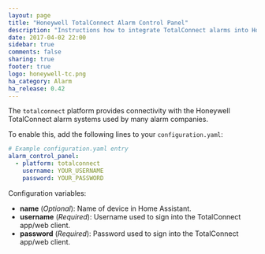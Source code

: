 ```yaml
---
layout: page
title: "Honeywell TotalConnect Alarm Control Panel"
description: "Instructions how to integrate TotalConnect alarms into Home Assistant."
date: 2017-04-02 22:00
sidebar: true
comments: false
sharing: true
footer: true
logo: honeywell-tc.png
ha_category: Alarm
ha_release: 0.42
---
```


The `totalconnect` platform provides connectivity with the Honeywell TotalConnect alarm systems used by many alarm companies.

To enable this, add the following lines to your `configuration.yaml`:

```yaml
# Example configuration.yaml entry
alarm_control_panel:
  - platform: totalconnect
    username: YOUR_USERNAME
    password: YOUR_PASSWORD
```

Configuration variables:

- **name** (*Optional*): Name of device in Home Assistant.
- **username** (*Required*): Username used to sign into the TotalConnect app/web client.
- **password** (*Required*): Password used to sign into the TotalConnect app/web client.

